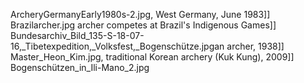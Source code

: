 ArcheryGermanyEarly1980s-2.jpg, West Germany, June 1983]] Brazilarcher.jpg archer competes at Brazil's Indigenous Games]] Bundesarchiv_Bild_135-S-18-07-16,_Tibetexpedition,_Volksfest,_Bogenschütze.jpgan archer, 1938]] Master_Heon_Kim.jpg, traditional Korean archery (Kuk Kung), 2009]] Bogenschützen_in_Ili-Mano_2.jpg
